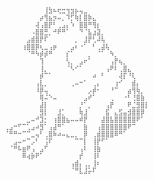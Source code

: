 ⠀⠀⠀⠀⠀⠀⠀⠀⠀⢸⣳⠦⢖⣒⢲⣲⡦⢤⣀⠀⠀⠀⠀⠀⠀⠀⠀⠀⠀⠀⠀⠀⠀
⠀⠀⠀⠀⠀⠀⠀⠀⡴⢻⣦⡲⠤⡀⠹⡋⢷⡇⣿⡷⣄⠀⠀⠀⠀⠀⠀⠀⠀⠀⠀⠀⠀
⠀⠀⠀⠀⠀⠀⠀⢼⢠⣿⡟⠃⢀⣠⡄⠱⠀⣿⣿⠛⢻⡆⠀⠀⠀⠀⠀⠀⠀⠀⠀⠀⠀
⠀⠀⠀⠀⠀⠀⠠⣿⣿⣛⡀⠚⠟⠛⠁⠀⠀⠙⠈⣧⣰⣽⡀⠀⠀⠀⠀⠀⠀⠀⠀⠀⠀
⠀⠀⠀⠀⠀⣠⣾⣿⡟⠏⠀⠀⠀⠀⠀⠀⡀⠀⣸⡟⢃⠼⢧⠀⠀⠀⠀⠀⠀⠀⠀⠀⠀
⠀⠀⠀⠀⢰⣿⣿⡿⢆⣀⢠⡶⠀⠀⠀⣠⠆⠐⠁⠀⠃⢀⣼⢧⠀⠀⠀⠀⠀⠀⠀⠀⠀
⠀⠀⠀⠀⠀⠈⠛⠳⡾⡾⠛⠀⠀⠀⡎⠁⠀⠀⠀⡀⠀⠈⠁⠀⠳⡀⠀⠀⠀⠀⠀⠀⠀
⠀⠀⠀⠀⠀⠀⠀⠀⢹⠀⠀⠀⠀⠀⢣⡀⠀⣠⠖⠁⠀⠀⠀⠀⢠⡟⢦⡀⠀⠀⠀⠀⠀
⠀⠀⠀⠀⠀⠀⠀⠀⢸⡀⠀⠀⠀⠀⠈⠣⠊⠁⠀⠀⠀⠀⠀⢠⠟⠇⢀⣿⣄⠀⠀⠀⠀
⠀⠀⠀⠀⠀⠀⠀⠀⡾⠉⠁⠀⠀⠀⠀⠀⠀⠀⠀⠀⠴⠀⠃⠀⠀⠀⢼⡏⠘⢇⠀⠀⠀
⠀⠀⠀⠀⠀⠀⠀⢠⣇⡀⠀⠀⠀⠀⠀⢀⠤⠒⠁⠀⢀⡄⠀⠀⠀⢰⠊⠀⠀⣾⡄⠀⠀
⠀⠀⠀⠀⠀⠀⠀⠸⡿⢤⠀⠀⠀⠀⠀⠀⠀⠀⠀⡠⡾⠂⠀⠀⠘⠉⠀⠀⣴⢻⢷⡀⠀
⠀⠀⠀⠀⠀⠀⠀⠀⢿⠬⠑⠤⠀⠀⠀⠀⠀⠀⣠⠞⠁⠀⠀⠀⢀⠀⠀⠐⠃⢘⣿⣷⠀
⠀⠀⠀⠀⠀⠀⠀⠀⣼⡇⠀⠀⠀⠀⠀⠀⠀⡘⠁⡀⠀⠀⠀⢠⡟⠀⠀⠀⠟⣈⣻⣿⡇
⠀⠀⠀⠀⠀⠀⠀⠀⣻⡇⠀⠀⣸⡁⠀⠀⠀⢷⣸⠀⠀⠀⠀⣯⠀⣄⣫⣤⣺⣿⣿⡿⠀
⠀⠀⠀⠀⠀⣀⠤⠚⣹⡂⠀⢰⣿⣿⣦⠤⠤⠾⡟⠀⠀⠀⣼⣿⣧⣿⣿⣿⣿⣿⠟⠁⠀
⢀⣠⠒⠋⠉⢁⣠⠴⣻⠁⢠⣼⠛⠁⠀⠀⠀⠀⣷⠀⠀⢠⣿⣿⣿⣿⣿⣿⠟⠉⠀⠀⠀
⠈⠛⠛⠒⠉⠉⣀⢤⠃⢀⣿⠷⠴⠤⣄⣀⡀⠀⡿⠀⢀⣾⣿⣿⣿⠿⠛⠁⠀⠀⠀⠀⠀
⠀⠀⣠⠤⠒⠉⡠⠃⠀⢨⠏⠀⠀⠀⠀⠀⠉⠉⡇⠀⢸⡟⠋⠁⠀⠀⠀⠀⠀⠀⠀⠀⠀
⠀⠈⠛⠧⣶⠟⢠⠀⣠⠋⠀⠀⠀⠀⠀⠀⠀⢠⠇⠀⢸⣷⠀⠀⠀⠀⠀⠀⠀⠀⠀⠀⠀
⠀⠀⠀⠀⠿⢴⡷⠟⠁⠀⠀⠀⠀⠀⠀⠀⠀⡞⠀⠀⢸⠇⠀⠀⠀⠀⠀⠀⠀⠀⠀⠀⠀
⠀⠀⠀⠀⠀⠀⠀⠀⠀⠀⠀⠀⠀⠀⠀⢠⣾⡄⢀⡀⢸⠆⠀⠀⠀⠀⠀⠀⠀⠀⠀⠀⠀
⠀⠀⠀⠀⠀⠀⠀⠀⠀⠀⠀⠀⠀⠀⠀⠈⠛⣇⣸⡥⠏⠀⠀⠀
